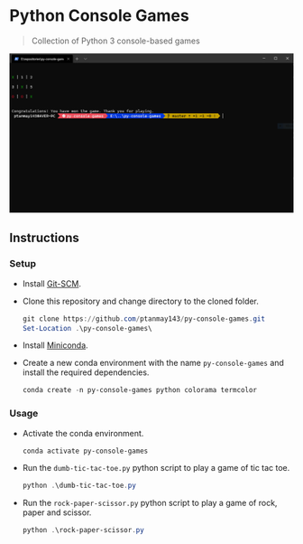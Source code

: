 # Python Console Games

> Collection of Python 3 console-based games

![Dumb Tic Tac Toe](/assets/dumb-tic-tac-toe.png?raw=true)

## Instructions

### Setup

- Install [Git-SCM](https://git-scm.com/book/en/v2/Getting-Started-Installing-Git).

- Clone this repository and change directory to the cloned folder.

  ```powershell
  git clone https://github.com/ptanmay143/py-console-games.git
  Set-Location .\py-console-games\
  ```

- Install [Miniconda](https://conda.io/projects/conda/en/latest/user-guide/install/index.html).

- Create a new conda environment with the name `py-console-games` and install the required dependencies.

  ```powershell
  conda create -n py-console-games python colorama termcolor
  ```

### Usage

- Activate the conda environment.

  ```powershell
  conda activate py-console-games
  ```

- Run the `dumb-tic-tac-toe.py` python script to play a game of tic tac toe.

  ```powershell
  python .\dumb-tic-tac-toe.py
  ```

- Run the `rock-paper-scissor.py` python script to play a game of rock, paper and scissor.

  ```powershell
  python .\rock-paper-scissor.py
  ```
